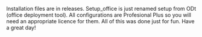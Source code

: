 Installation files are in releases.
Setup_office is just renamed setup from ODt (office deployment tool).
All configurations are Profesional Plus so you will need an appropriate licence for them.
All of this was done just for fun.
Have a great day!
 
